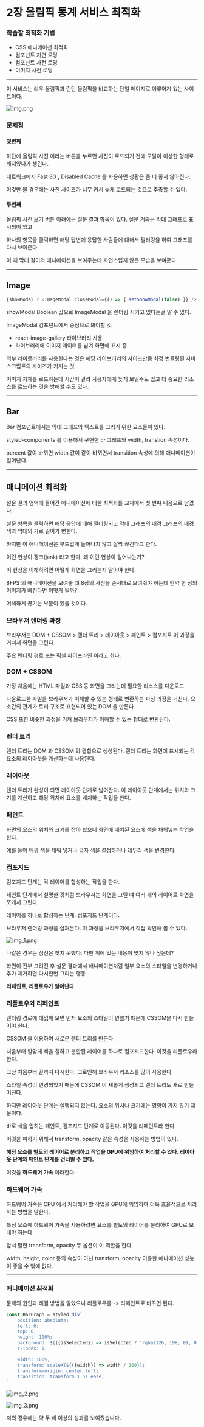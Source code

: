 # 2장 올림픽 통계 서비스 최적화

### 학습할 최적화 기법

- CSS 애니메이션 최적화
- 컴포넌트 지연 로딩
- 컴포넌트 사전 로딩
- 이미지 사전 로딩

-----------

이 서비스는 리우 올림픽과 런던 올림픽을 비교하는 단일 페이지로 이루어져 있는 사이트이다.

![img.png](img.png)


### 문제점

#### 첫번째

하단에 올림픽 사진 이라는 버튼을 누르면 사진이 로드되기 전에 모달이 이상한 형태로 깨져있다가 생긴다.

네트워크에서 Fast 3G , Disabled Cache 를 사용하면 상황은 좀 더 좋지 않아진다.

이것만 볼 경우에는 사진 사이즈가 너무 커서 늦게 로드되는 것으로 추측할 수 있다.

#### 두번쨰

올림픽 사진 보기 버튼 아래에는 설문 결과 항목이 있다. 설문 겨롸는 막대 그래프로 표시되어 있고

하나의 항목을 클릭하면 해당 답변에 응답한 사람들에 대해서 필터링을 하여 그래프를 다시 보여준다.

이 때 막대 길이의 애니메이션을 보여주는데 자연스럽지 않은 모습을 보여준다.

-----------------

## Image

```typescript
{showModal ? <ImageModal closeModal={() => { setShowModal(false) }} /> : null}
```

showModal Boolean 값으로 ImageModal 을 렌더링 시키고 있다는걸 알 수 있다.

ImageModal 컴포넌트에서 중점으로 봐야할 것

- react-image-gallery 라이브러리 사용
- 라이브러리에 이미지 데이터를 넘겨 화면에 표시 중

외부 라이르러리를 사용한다는 것은 해당 라이브러리의 사이즈만큼 최정 번들링된 자바스크립트의 사이즈가 커지는 것

이미지 자체를 로드하는데 시간이 걸려 사용자에게 늦게 보일수도 있고 더 중요한 리소스를 로드하는 것을 방해할 수도 있다.

--------------------

## Bar

Bar 컴포넌트에서는 막대 그래프와 텍스트를 그리기 위한 요소들이 있다.

styled-components 를 이용해서 구현한 바 그래프와 width, transtion 속성이다.

percent 값이 바뀌면 width 값이 같이 바뀌면서 transition 속성에 의해 애니메이션이 일어난다.


------------------

## 애니메이션 최적화

설문 결과 영역에 들어간 애니메이션에 대한 최적화를 교재에서 첫 번쨰 내용으로 남겼다.

설문 항목을 클릭하면 해당 응답에 대해 필터링되고 막대 그래프의 배경 그래프의 배경 색과 막대의 가로 길이가 변한다.

하지만 이 애니메이션은 부드럽게 늘어나지 않고 살짝 끊긴다고 한다.

이런 현상이 쟁크(jank) 라고 한다. 왜 이런 현상이 일어나는가?

이 현상을 이해하려면 어떻게 화면을 그리는지 알아야 한다.


8FPS 의 애니메이션을 보여줄 떄 8장의 사진을 순서대로 보여줘야 하는데 만약 한 장의 이미지가 빠진다면 어떻게 될까?

어색하게 끊기는 부분이 있을 것이다.

### 브라우저 렌더링 과정

브라우저는 DOM + CSSOM > 렌더 트리 > 레이아웃 > 페인트 > 컴포지트 이 과정을 거쳐서 화면을 그린다.

주요 렌더링 경로 또는 픽셀 파이프라인 이라고 한다.

### DOM + CSSOM

가장 처음에는 HTML 파일과 CSS 등 화면을 그리는데 필요한 리소스를 다운로드

다운로드한 파일을 브라우저가 이해할 수 있는 형태로 변환하는 파싱 과정을 거친다. 요소간의 관계가 트리 구조로 표현되어 있는 DOM 을 만든다.

CSS 또한 비슷한 과정을 거쳐 브라우저가 이해할 수 있는 형태로 변환된다.

### 렌더 트리

렌더 트리는 DOM 과 CSSOM 의 결합으로 생성된다. 렌더 트리는 화면에 표시되는 각 요소의 레이아웃을 계산하는데 사용된다.

### 레이아웃 

렌더 트리가 완성이 되면 레이아웃 단계로 넘어간다. 이 레이아웃 단계에서는 위치와 크기를 계산하고 해당 위치에 요소를 배치하는 작업을 한다.

### 페인트

화면의 요소의 위치와 크기를 잡아 놨으니 화면에 배치된 요소에 색을 채워넣는 작업을 한다.

예를 들어 배경 색을 채워 넣거나 글자 색을 결정하거나 테두리 색을 변경한다.

### 컴포지드

컴포지드 단계는 각 레이어를 합성하는 작업을 한다.

페인트 단계에서 설명한 것처럼 브라우저는 화면을 그릴 떄 여러 개의 레이어로 화면을 쪼개서 그린다.

레이어를 하나로 합성하는 단계. 컴포지드 단계이다.

브라우저 렌더링 과정을 살펴본다. 이 과정을 브라우저에서 직접 확인해 볼 수 있다.

![img_1.png](img_1.png)

나같은 경우는 점선은 찾지 못했다. 다만 위에 있는 내용이 맞지 않나 싶은데?

화면이 전부 그려진 후 설문 결과에서 애니메이션처럼 일부 요소의 스타일을 변경하거나 추가 제거하면 다시한번 그리는 행동

**리페인트, 리플로우가 일어난다**

### 리플로우와 리페인트

렌더링 경로에 대입해 보면 먼저 요소의 스타일이 변했기 떄문에 CSSOM을 다시 만들어야 한다.

CSSOM 을 이용하여 새로운 렌더 트리를 만든다.

처음부터 알맞게 색을 칠하고 분할된 레이어를 하나로 컴포지드한다. 이것을 리플로우라 한다.

그냥 처음부터 끝까지 다시한다. 그로인해 브라우저 리소스를 많이 사용한다.

스타일 속성이 변경되었기 때문에 CSSOM 이 새롭게 생성되고 렌더 트리도 새로 만들어진다.

하지만 레이아웃 단계는 실행되지 않는다. 요소의 위치나 크기에는 영향이 가지 않기 떄문이다.

바로 색을 입히는 페인트, 컴포지드 단계로 이동된다. 이것을 리페인트라 한다.

이것을 피하기 위해서 transform, opacity 같은 속성을 사용하는 방법이 있다.

**해당 요소를 별도의 레이어로 분리하고 작업을 GPU에 위임하여 처리할 수 있다. 레이아웃 단계와 페인트 단계를 건너뛸 수 있다.**

이것을 **하드웨어 가속** 이라한다.

### 하드웨어 가속

하드웨어 가속은 CPU 에서 처리해야 할 작업을 GPU에 위임하여 더욱 효율적으로 처리하는 방법을 말한다.

특정 요소에 하드웨어 가속을 사용하려면 요소를 별도의 레이어를 분리하여 GPU로 보내야 하는데

앞서 말한 transform, opacity 두 옵션이 이 역할을 한다.

width, height, color 등의 속성이 아닌 transform, opacity 이용한 애니메이션 성능이 좋을 수 밖에 없다.

------

### 애니메이션 최적화

문제의 원인과 해결 방법을 알았으니 리플로우를 -> 리페인트로 바꾸면 된다.

```javascript
const BarGraph = styled.div`
    position: absolute;
    left: 0;
    top: 0;
    height: 100%;
    background: ${({isSelected}) => isSelected ? 'rgba(126, 198, 81, 0.7)' : 'rgb(198, 198, 198)'};
    z-index: 1;

    width: 100%;
    transform: scaleX(${({width}) => width / 100});
    transform-origin: center left;
    transition: transform 1.5s ease;
`
```

![img_2.png](img_2.png)

![img_3.png](img_3.png)

저의 경우에는 약 두 배 이상의 성과를 보여줬습니다.

